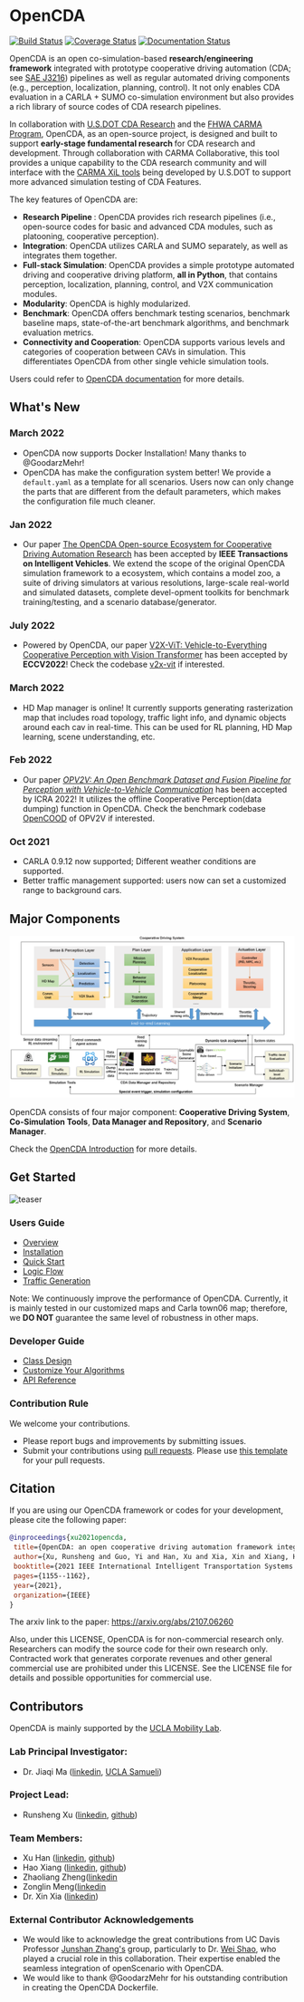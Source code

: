 # OpenCDA
[![Build Status](https://travis-ci.com/ucla-mobility/OpenCDA.svg?branch=develop)](https://travis-ci.com/ucla-mobility/OpenCDA)
[![Coverage Status](https://coveralls.io/repos/github/ucla-mobility/OpenCDA/badge.svg?branch=feature/readme_revise)](https://coveralls.io/github/ucla-mobility/OpenCDA?branch=feature/readme_revise)
[![Documentation Status](https://readthedocs.org/projects/opencda-documentation/badge/?version=latest)](https://opencda-documentation.readthedocs.io/en/latest/?badge=latest)


OpenCDA is an open co-simulation-based **research/engineering framework** integrated with prototype cooperative driving automation (CDA; see [SAE J3216](https://www.sae.org/standards/content/j3216_202005/)) pipelines as well as regular automated driving components (e.g., perception, localization, planning, control).  It not only enables CDA evaluation in a CARLA + SUMO co-simulation environment but also provides a rich library of source codes of CDA research pipelines. 

In collaboration with  [U.S.DOT CDA Research](https://its.dot.gov/cda/) and the [FHWA CARMA Program](https://highways.dot.gov/research/operations/CARMA), OpenCDA, as an open-source project, is designed and built to support <strong>early-stage fundamental research </strong>  for CDA research and development. Through collaboration with CARMA Collaborative, this tool provides a unique capability to the CDA research community and will interface with the [CARMA XiL tools](https://github.com/usdot-fhwa-stol/carma-simulation) being developed by U.S.DOT to support more advanced simulation testing of CDA Features.


The key features of OpenCDA are:
* <strong> Research Pipeline </strong>: OpenCDA provides rich research pipelines (i.e., open-source codes for basic and advanced CDA modules, such as platooning, cooperative perception).
* <strong>Integration</strong>: OpenCDA utilizes CARLA and SUMO separately, as well as integrates them together.
* <strong> Full-stack Simulation</strong>: OpenCDA provides a simple prototype automated driving and cooperative driving platform, <strong>all in Python</strong>, that contains perception, localization, planning, control, and V2X communication modules.
* <strong>Modularity</strong>: OpenCDA is highly modularized. 
* <strong>Benchmark</strong>: OpenCDA offers benchmark testing scenarios, benchmark baseline maps, state-of-the-art benchmark algorithms, and benchmark evaluation metrics.
* <strong>Connectivity and Cooperation</strong>: OpenCDA supports various levels and categories of cooperation between CAVs in simulation. This differentiates OpenCDA from other single vehicle simulation tools.


Users could refer to [OpenCDA documentation](https://opencda-documentation.readthedocs.io/en/latest/) for more details.

## What's New
### March 2022
* OpenCDA now supports Docker Installation! Many thanks to @GoodarzMehr!
* OpenCDA has make the configuration system better! We provide a `default.yaml` as a template for all scenarios. Users now can
only change the parts that are different from the default parameters, which makes the configuration file much cleaner.

### Jan 2022
* Our paper [The OpenCDA Open-source Ecosystem for Cooperative Driving Automation Research](https://ieeexplore.ieee.org/document/10045043)
has been accepted by **IEEE Transactions on Intelligent Vehicles**. We extend the scope of the original OpenCDA simulation framework to a
ecosystem, which contains a model zoo, a suite of driving simulators at various resolutions, large-scale real-world and simulated datasets, complete devel-opment toolkits for benchmark training/testing, and a scenario database/generator.
### July 2022
* Powered by OpenCDA, our paper [V2X-ViT: Vehicle-to-Everything Cooperative
Perception with Vision Transformer](https://arxiv.org/pdf/2203.10638.pdf) has been accepted by **ECCV2022**! Check the codebase [v2x-vit](https://github.com/DerrickXuNu/v2x-vit) if interested.
### March 2022
* HD Map manager is online! It currently supports generating rasterization map that includes road topology, traffic light info, and dynamic objects around each cav in real-time. This can be
used for RL planning, HD Map learning, scene understanding, etc.

### Feb 2022
* Our paper [*OPV2V: An Open Benchmark Dataset and Fusion Pipeline for Perception with Vehicle-to-Vehicle Communication*](https://arxiv.org/abs/2109.07644)
  has been accepted by ICRA 2022! It utilizes  the offline Cooperative Perception(data dumping) function in OpenCDA. Check the benchmark codebase [OpenCOOD](https://github.com/DerrickXuNu/OpenCOOD) of OPV2V if interested.
### Oct 2021
 * CARLA 0.9.12 now supported; Different weather conditions are supported.
 * Better traffic management supported: users now can set a customized range to background cars.


## Major Components
![teaser](docs/md_files/images/OpenCDA_new_diagrams.png)

OpenCDA  consists of four major component: <strong>Cooperative Driving System</strong>,  <strong>Co-Simulation Tools</strong>, <strong>Data Manager and Repository</strong>,
and  <strong>Scenario Manager</strong>.

Check the [OpenCDA Introduction](https://opencda-documentation.readthedocs.io/en/latest/md_files/introduction.html) for more details.


## Get Started

 ![teaser](docs/md_files/images/platoon_joining_2lanefree_complete.gif)


### Users Guide
* [Overview](https://opencda-documentation.readthedocs.io/en/latest/md_files/introduction.html)
* [Installation](https://opencda-documentation.readthedocs.io/en/latest/md_files/installation.html)
* [Quick Start](https://opencda-documentation.readthedocs.io/en/latest/md_files/getstarted.html)
* [Logic Flow](https://opencda-documentation.readthedocs.io/en/latest/md_files/logic_flow.html)
* [Traffic Generation](https://opencda-documentation.readthedocs.io/en/latest/md_files/traffic_generation.html)


Note: We continuously improve the performance of OpenCDA. Currently, it is mainly tested in our customized maps and
 Carla town06 map; therefore, we <strong>DO NOT </strong> guarantee the same level of  robustness in other maps.

### Developer Guide

*  [Class Design](https://opencda-documentation.readthedocs.io/en/latest/md_files/developer_tutorial.html)
*  [Customize Your Algorithms](https://opencda-documentation.readthedocs.io/en/latest/md_files/customization.html)
*  [API Reference](https://opencda-documentation.readthedocs.io/en/latest/modules.html) <br>


### Contribution Rule
We welcome your contributions.
- Please report bugs and improvements by submitting issues.
- Submit your contributions using [pull requests](https://github.com/ucla-mobility/OpenCDA/pulls).
 Please use [this template](.github/PR_TEMPLATE.md) for your pull requests.



## Citation
 If you are using our OpenCDA framework or codes for your development, please cite the following paper:
 ```bibtex
@inproceedings{xu2021opencda,
  title={OpenCDA: an open cooperative driving automation framework integrated with co-simulation},
  author={Xu, Runsheng and Guo, Yi and Han, Xu and Xia, Xin and Xiang, Hao and Ma, Jiaqi},
  booktitle={2021 IEEE International Intelligent Transportation Systems Conference (ITSC)},
  pages={1155--1162},
  year={2021},
  organization={IEEE}
}
```
The arxiv link to the paper:  https://arxiv.org/abs/2107.06260

Also, under this LICENSE, OpenCDA is for non-commercial research only. Researchers can modify the source code for their own research only. Contracted work that generates corporate revenues and other general commercial use are prohibited under this LICENSE. See the LICENSE file for details and possible opportunities for commercial use.

## Contributors
OpenCDA is mainly supported by the [UCLA Mobility Lab](https://mobility-lab.seas.ucla.edu/). <br>

### Lab Principal Investigator:
- Dr. Jiaqi Ma ([linkedin](https://www.linkedin.com/in/jiaqi-ma-17037838/),
               [UCLA Samueli](https://samueli.ucla.edu/people/jiaqi-ma/))

### Project Lead: <br>
 - Runsheng Xu ([linkedin](https://www.linkedin.com/in/runsheng-xu/), [github](https://github.com/DerrickXuNu))  <br>

### Team Members: 
 - Xu Han ([linkedin](https://linkedin.com/in/xu-han-12851a64), [github](https://github.com/xuhan417))
 - Hao Xiang ([linkedin](https://www.linkedin.com/in/hao-xiang-42bb5a1b2/), [github](https://github.com/XHwind))
 - Zhaoliang Zheng([linkedin](https://www.linkedin.com/in/zhaoliang-zheng-905532171/)
 - Zonglin Meng([linkedin](https://www.linkedin.com/in/zonglin-meng-a393b31ab/)
 - Dr. Xin Xia ([linkedin](https://www.linkedin.com/in/yi-guo-4008baaa/))

### External Contributor Acknowledgements
- We would  like to acknowledge the great contributions from UC Davis Professor [Junshan Zhang's](https://faculty.engineering.ucdavis.edu/jzhang/) group,  particularly to Dr. [Wei Shao](https://scholar.google.com.au/citations?user=zbqNhWwAAAAJ&hl=en), who played a crucial role in this collaboration. Their expertise enabled the seamless integration of openScenario with OpenCDA.
- We would like to thank @GoodarzMehr for his outstanding contribution in creating the OpenCDA Dockerfile.

